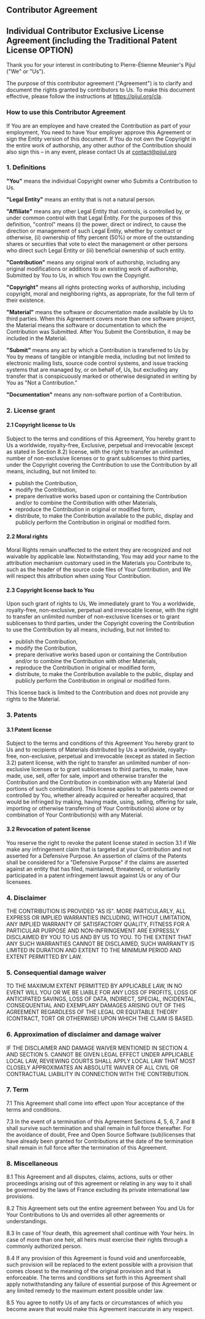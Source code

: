 Contributor Agreement
---------------------

Individual Contributor Exclusive License Agreement (including the Traditional Patent License OPTION)
-------------------------------------------------

Thank you for your interest in contributing to Pierre-Étienne
Meunier's Pijul ("We" or "Us").

The purpose of this contributor agreement ("Agreement") is to clarify
and document the rights granted by contributors to Us. To make this
document effective, please follow the instructions at
https://pijul.org/cla.

### How to use this Contributor Agreement

If You are an employee and have created the Contribution as part of
your employment, You need to have Your employer approve this Agreement
or sign the Entity version of this document. If You do not own the
Copyright in the entire work of authorship, any other author of the
Contribution should also sign this – in any event, please contact Us
at contact@pijul.org

### 1. Definitions

**"You"** means the individual Copyright owner who Submits a
Contribution to Us.

**"Legal Entity"** means an entity that is not a natural person.

**"Affiliate"** means any other Legal Entity that controls, is
controlled by, or under common control with that Legal Entity. For the
purposes of this definition, "control" means (i) the power, direct or
indirect, to cause the direction or management of such Legal Entity,
whether by contract or otherwise, (ii) ownership of fifty percent
(50%) or more of the outstanding shares or securities that vote to
elect the management or other persons who direct such Legal Entity or
(iii) beneficial ownership of such entity.

**"Contribution"** means any original work of authorship, including
any original modifications or additions to an existing work of
authorship, Submitted by You to Us, in which You own the Copyright.

**"Copyright"** means all rights protecting works of authorship,
including copyright, moral and neighboring rights, as appropriate, for
the full term of their existence.

**"Material"** means the software or documentation made available by
Us to third parties. When this Agreement covers more than one software
project, the Material means the software or documentation to which the
Contribution was Submitted. After You Submit the Contribution, it may
be included in the Material.

**"Submit"** means any act by which a Contribution is transferred to
Us by You by means of tangible or intangible media, including but not
limited to electronic mailing lists, source code control systems, and
issue tracking systems that are managed by, or on behalf of, Us, but
excluding any transfer that is conspicuously marked or otherwise
designated in writing by You as "Not a Contribution."

**"Documentation"** means any non-software portion of a Contribution.

### 2. License grant

#### 2.1 Copyright license to Us

Subject to the terms and conditions of this Agreement, You hereby
grant to Us a worldwide, royalty-free, Exclusive, perpetual and
irrevocable (except as stated in Section 8.2) license, with the right
to transfer an unlimited number of non-exclusive licenses or to grant
sublicenses to third parties, under the Copyright covering the
Contribution to use the Contribution by all means, including, but not
limited to:

*   publish the Contribution,
*   modify the Contribution,
*   prepare derivative works based upon or containing the Contribution
    and/or to combine the Contribution with other Materials,
*   reproduce the Contribution in original or modified form,
*   distribute, to make the Contribution available to the public,
    display and publicly perform the Contribution in original or
    modified form.

#### 2.2 Moral rights

Moral Rights remain unaffected to the extent they are recognized and
not waivable by applicable law. Notwithstanding, You may add your name
to the attribution mechanism customary used in the Materials you
Contribute to, such as the header of the source code files of Your
Contribution, and We will respect this attribution when using Your
Contribution.

#### 2.3 Copyright license back to You

Upon such grant of rights to Us, We immediately grant to You a
worldwide, royalty-free, non-exclusive, perpetual and irrevocable
license, with the right to transfer an unlimited number of
non-exclusive licenses or to grant sublicenses to third parties, under
the Copyright covering the Contribution to use the Contribution by all
means, including, but not limited to:

*   publish the Contribution,
*   modify the Contribution,
*   prepare derivative works based upon or containing the Contribution
    and/or to combine the Contribution with other Materials,
*   reproduce the Contribution in original or modified form,
*   distribute, to make the Contribution available to the public,
    display and publicly perform the Contribution in original or
    modified form.

This license back is limited to the Contribution and does not provide
any rights to the Material.

### 3. Patents

#### 3.1 Patent license

Subject to the terms and conditions of this Agreement You hereby grant
to Us and to recipients of Materials distributed by Us a worldwide,
royalty-free, non-exclusive, perpetual and irrevocable (except as
stated in Section 3.2) patent license, with the right to transfer an
unlimited number of non-exclusive licenses or to grant sublicenses to
third parties, to make, have made, use, sell, offer for sale, import
and otherwise transfer the Contribution and the Contribution in
combination with any Material (and portions of such combination). This
license applies to all patents owned or controlled by You, whether
already acquired or hereafter acquired, that would be infringed by
making, having made, using, selling, offering for sale, importing or
otherwise transferring of Your Contribution(s) alone or by combination
of Your Contribution(s) with any Material.

#### 3.2 Revocation of patent license

You reserve the right to revoke the patent license stated in section
3.1 if We make any infringement claim that is targeted at your
Contribution and not asserted for a Defensive Purpose. An assertion of
claims of the Patents shall be considered for a "Defensive Purpose" if
the claims are asserted against an entity that has filed, maintained,
threatened, or voluntarily participated in a patent infringement
lawsuit against Us or any of Our licensees.

### 4. Disclaimer

THE CONTRIBUTION IS PROVIDED "AS IS". MORE PARTICULARLY, ALL EXPRESS
OR IMPLIED WARRANTIES INCLUDING, WITHOUT LIMITATION, ANY IMPLIED
WARRANTY OF SATISFACTORY QUALITY, FITNESS FOR A PARTICULAR PURPOSE AND
NON-INFRINGEMENT ARE EXPRESSLY DISCLAIMED BY YOU TO US AND BY US TO
YOU. TO THE EXTENT THAT ANY SUCH WARRANTIES CANNOT BE DISCLAIMED, SUCH
WARRANTY IS LIMITED IN DURATION AND EXTENT TO THE MINIMUM PERIOD AND
EXTENT PERMITTED BY LAW.

### 5. Consequential damage waiver

TO THE MAXIMUM EXTENT PERMITTED BY APPLICABLE LAW, IN NO EVENT WILL
YOU OR WE BE LIABLE FOR ANY LOSS OF PROFITS, LOSS OF ANTICIPATED
SAVINGS, LOSS OF DATA, INDIRECT, SPECIAL, INCIDENTAL, CONSEQUENTIAL
AND EXEMPLARY DAMAGES ARISING OUT OF THIS AGREEMENT REGARDLESS OF THE
LEGAL OR EQUITABLE THEORY (CONTRACT, TORT OR OTHERWISE) UPON WHICH THE
CLAIM IS BASED.

### 6. Approximation of disclaimer and damage waiver

IF THE DISCLAIMER AND DAMAGE WAIVER MENTIONED IN SECTION 4. AND
SECTION 5. CANNOT BE GIVEN LEGAL EFFECT UNDER APPLICABLE LOCAL LAW,
REVIEWING COURTS SHALL APPLY LOCAL LAW THAT MOST CLOSELY APPROXIMATES
AN ABSOLUTE WAIVER OF ALL CIVIL OR CONTRACTUAL LIABILITY IN CONNECTION
WITH THE CONTRIBUTION.

### 7. Term

7.1 This Agreement shall come into effect upon Your acceptance of the
terms and conditions.

7.3 In the event of a termination of this Agreement Sections 4, 5, 6,
7 and 8 shall survive such termination and shall remain in full force
thereafter. For the avoidance of doubt, Free and Open Source Software
(sub)licenses that have already been granted for Contributions at the
date of the termination shall remain in full force after the
termination of this Agreement.

### 8. Miscellaneous

8.1 This Agreement and all disputes, claims, actions, suits or other
proceedings arising out of this agreement or relating in any way to it
shall be governed by the laws of France excluding its private
international law provisions.

8.2 This Agreement sets out the entire agreement between You and Us
for Your Contributions to Us and overrides all other agreements or
understandings.

8.3 In case of Your death, this agreement shall continue with Your
heirs. In case of more than one heir, all heirs must exercise their
rights through a commonly authorized person.

8.4 If any provision of this Agreement is found void and
unenforceable, such provision will be replaced to the extent possible
with a provision that comes closest to the meaning of the original
provision and that is enforceable. The terms and conditions set forth
in this Agreement shall apply notwithstanding any failure of essential
purpose of this Agreement or any limited remedy to the maximum extent
possible under law.

8.5 You agree to notify Us of any facts or circumstances of which you
become aware that would make this Agreement inaccurate in any respect.

